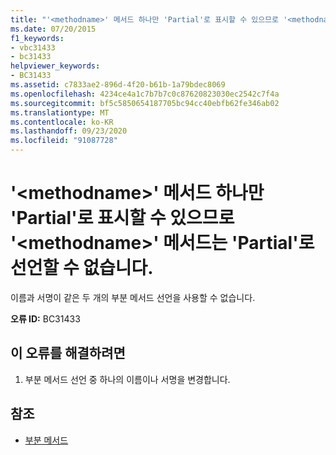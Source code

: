 ```yaml
---
title: "'<methodname>' 메서드 하나만 'Partial'로 표시할 수 있으므로 '<methodname>' 메서드는 'Partial'로 선언할 수 없습니다."
ms.date: 07/20/2015
f1_keywords:
- vbc31433
- bc31433
helpviewer_keywords:
- BC31433
ms.assetid: c7833ae2-896d-4f20-b61b-1a79bdec8069
ms.openlocfilehash: 4234ce4a1c7b7b7c0c87620823030ec2542c7f4a
ms.sourcegitcommit: bf5c5850654187705bc94cc40ebfb62fe346ab02
ms.translationtype: MT
ms.contentlocale: ko-KR
ms.lasthandoff: 09/23/2020
ms.locfileid: "91087728"
---
```

# <a name="method-methodname-cannot-be-declared-partial-because-only-one-method-methodname-can-be-marked-partial"></a>'\<methodname>' 메서드 하나만 'Partial'로 표시할 수 있으므로 '\<methodname>' 메서드는 'Partial'로 선언할 수 없습니다.

이름과 서명이 같은 두 개의 부분 메서드 선언을 사용할 수 없습니다.  
  
 **오류 ID:** BC31433  
  
## <a name="to-correct-this-error"></a>이 오류를 해결하려면  
  
1. 부분 메서드 선언 중 하나의 이름이나 서명을 변경합니다.  
  
## <a name="see-also"></a>참조

- [부분 메서드](../programming-guide/language-features/procedures/partial-methods.md)
